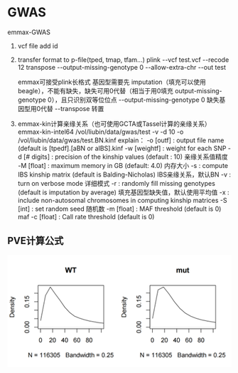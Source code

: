 # GWAS
emmax-GWAS
1. vcf file add id

2. transfer format to p-file(tped, tmap, tfam...)
   plink --vcf test.vcf --recode 12 transpose --output-missing-genotype 0 --allow-extra-chr --out test 

   emmax可接受plink长格式
   基因型需要先 imputation（填充可以使用beagle），不能有缺失，缺失可用0代替（相当于用0填充 output-missing-genotype 0），且只识别双等位位点
   --output-missing-genotype 0  缺失基因型用0代替
   --transpose 转置

3. emmax-kin计算亲缘关系（也可使用GCTA或Tassel计算的亲缘关系）
   emmax-kin-intel64 /vol/liubin/data/gwas/test -v -d 10 -o /vol/liubin/data/gwas/test.BN.kinf
    explain：
    -o [outf] : output file name (default is [tpedf].[aBN or aIBS].kinf
    -w [weightf] : weight for each SNP
    -d [# digits]  : precision of the kinship values (default : 10)  亲缘关系值精度
    -M [float] : maximum memory in GB (default: 4.0) 内存大小
    -s : compute IBS kinship matrix (default is Balding-Nicholas)  IBS亲缘关系，默认BN
    -v : turn on verbose mode  详细模式
    -r : randomly fill missing genotypes (default is imputation by average)  填充基因型缺失值，默认使用平均值
    -x : include non-autosomal chromosomes in computing kinship matrices
    -S [int] : set random seed 随机数
    -m [float] : MAF threshold (default is 0)  maf
    -c [float] : Call rate threshold (default is 0)

## PVE计算公式
![image](https://github.com/LiuBinhahaha/Figs/blob/main/BSR_pipeline/depth_desity.png)
